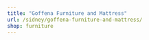 ```yaml
---
title: "Goffena Furniture and Mattress"
url: /sidney/goffena-furniture-and-mattress/
shop: furniture
---
```

